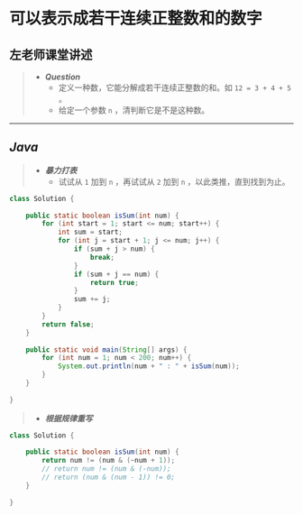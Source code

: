 # 可以表示成若干连续正整数和的数字

## 左老师课堂讲述

> - ***Question***
>   - 定义一种数，它能分解成若干连续正整数的和。如 `12 = 3 + 4 + 5` 。
>   - 给定一个参数 `n` ，清判断它是不是这种数。

---

## *Java*

> - ***暴力打表***
>   - 试试从 `1` 加到 `n` ，再试试从 `2` 加到 `n` ，以此类推，直到找到为止。

```java
class Solution {
    
    public static boolean isSum(int num) {
        for (int start = 1; start <= num; start++) {
            int sum = start;
            for (int j = start + 1; j <= num; j++) {
                if (sum + j > num) {
                    break;
                }
                if (sum + j == num) {
                    return true;
                }
                sum += j;
            }
        }
        return false;
    }
    
    public static void main(String[] args) {
        for (int num = 1; num < 200; num++) {
            System.out.println(num + " : " + isSum(num));
        }
    }
    
}
```

> - ***根据规律重写***

```java
class Solution {
    
    public static boolean isSum(int num) {
        return num != (num & (~num + 1));
        // return num != (num & (-num));
        // return (num & (num - 1)) != 0;
    }
    
}
```
